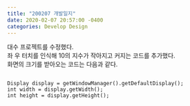 ```yaml
---
title: "200207 개발일지"
date: 2020-02-07 20:57:00 -0400
categories: Develop Design
---
```


대수 프로젝트를 수정했다.  
좌 우 터치를 인식해 10의 지수가 작아지고 커지는 코드를 추가했다.  
화면의 크기를 받아오는 코드는 다음과 같다.

<pre>
<code>
Display display = getWindowManager().getDefaultDisplay();
int width = display.getWidth();
int height = display.getHeight();
</code>
</pre>

